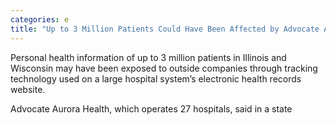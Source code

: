 ```yaml
---
categories: e
title: "Up to 3 Million Patients Could Have Been Affected by Advocate Aurora Health Data Breach"
---
```


Personal health information of up to 3 million patients in Illinois and Wisconsin may have been exposed to outside companies through tracking technology used on a large hospital system&#8217;s electronic health records website.



Advocate Aurora Health, which operates 27 hospitals, said in a state